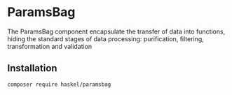 ParamsBag
==================

The ParamsBag component encapsulate the transfer of data into functions, hiding the standard stages of data processing: purification, filtering, transformation and validation

## Installation
```bash
composer require haskel/paramsbag
```
